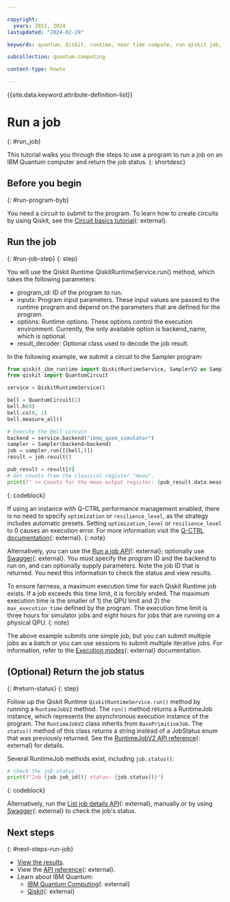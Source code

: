 ```yaml
---

copyright:
  years: 2021, 2024
lastupdated: "2024-02-29"

keywords: quantum, Qiskit, runtime, near time compute, run qiskit job, qiskit job status

subcollection: quantum-computing

content-type: howto

---
```


{{site.data.keyword.attribute-definition-list}}


# Run a job
{: #run_job}

This tutorial walks you through the steps to use a program to run a job on an IBM Quantum computer and return the job status.
{: shortdesc}


## Before you begin
{: #run-program-byb}

You need a circuit to submit to the program. To learn how to create circuits by using Qiskit, see the [Circuit basics tutorial](https://docs.quantum.ibm.com/guides/circuit-construction){: external}.


## Run the job
{: #run-job-step}
{: step}


You will use the Qiskit Runtime QiskitRuntimeService.run() method, which takes the following parameters:

- program_id: ID of the program to run.
- inputs: Program input parameters. These input values are passed to the runtime program and depend on the parameters that are defined for the program.
- options: Runtime options. These options control the execution environment. Currently, the only available option is backend_name, which is optional.
- result_decoder: Optional class used to decode the job result.

In the following example, we submit a circuit to the Sampler program:

```Python
from qiskit_ibm_runtime import QiskitRuntimeService, SamplerV2 as Sampler
from qiskit import QuantumCircuit

service = QiskitRuntimeService()

bell = QuantumCircuit(2)
bell.h(0)
bell.cx(0, 1)
bell.measure_all()

# Execute the Bell circuit
backend = service.backend("ibmq_qasm_simulator")
sampler = Sampler(backend=backend)
job = sampler.run([(bell,)])
result = job.result()

pub_result = result[0]
# Get counts from the classical register "meas".
print(f" >> Counts for the meas output register: {pub_result.data.meas.get_counts()}")
```
{: codeblock}

If using an instance with Q-CTRL performance management enabled, there is no need to specify `optimization` or `resilience_level`, as the strategy includes automatic presets. Setting `optimization_level` or `resilience_level` to 0 causes an execution error. For more information visit the [Q-CTRL documentation](https://docs.q-ctrl.com/q-ctrl-embedded){: external}.
{: note}

Alternatively, you can use the [Run a job API](/apidocs/quantum-computing#create-job){: external}; optionally use [Swagger](https://us-east.quantum-computing.cloud.ibm.com/openapi/#/Jobs/create_job){: external}. You must specify the program ID and the backend to run on, and can optionally supply parameters. Note the job ID that is returned. You need this information to check the status and view results.

To ensure fairness, a maximum execution time for each Qiskit Runtime job exists. If a job exceeds this time limit, it is forcibly ended. The maximum execution time is the smaller of 1) the QPU limit and 2) the `max_execution_time` defined by the program. The execution time limit is three hours for simulator jobs and eight hours for jobs that are running on a physical QPU.
{: note}

The above example submits one simple job, but you can submit multiple jobs as a batch or you can use sessions to submit multiple iterative jobs.  For information, refer to the [Execution modes](https://docs.quantum.ibm.com/guides/execution-modes){: external} documentation.

## (Optional) Return the job status
{: #return-status}
{: step}

Follow up the Qiskit Runtime `QiskitRuntimeService.run()` method by running a `RuntimeJobV2` method. The `run()` method returns a RuntimeJob instance, which represents the asynchronous execution instance of the program. The `RuntimeJobV2` class inherits from `BasePrimitiveJob`. The `status()` method of this class returns a string instead of a JobStatus enum that was previously returned. See the [RuntimeJobV2 API reference](https://docs.quantum.ibm.com/api/qiskit-ibm-runtime/qiskit_ibm_runtime.RuntimeJobV2){: external} for details.

Several RuntimeJob methods exist, including `job.status()`:

```Python
# check the job status
print(f"Job {job.job_id()} status: {job.status()}")
```
{: codeblock}


Alternatively, run the [List job details API](/apidocs/quantum-computing#get-job-details-jid){: external}, manually or by using [Swagger](https://us-east.quantum-computing.cloud.ibm.com/openapi/#/Jobs/get_job_details_jid){: external} to check the job's status.

## Next steps
{: #next-steps-run-job}

- [View the results](/docs/quantum-computing?topic=quantum-computing-results).
- View the [API reference](/apidocs/quantum-computing){: external}.
- Learn about IBM Quantum:
    - [IBM Quantum Computing](https://www.ibm.com/quantum/){: external}
    - [Qiskit](https://www.ibm.com/quantum/qiskit){: external}
